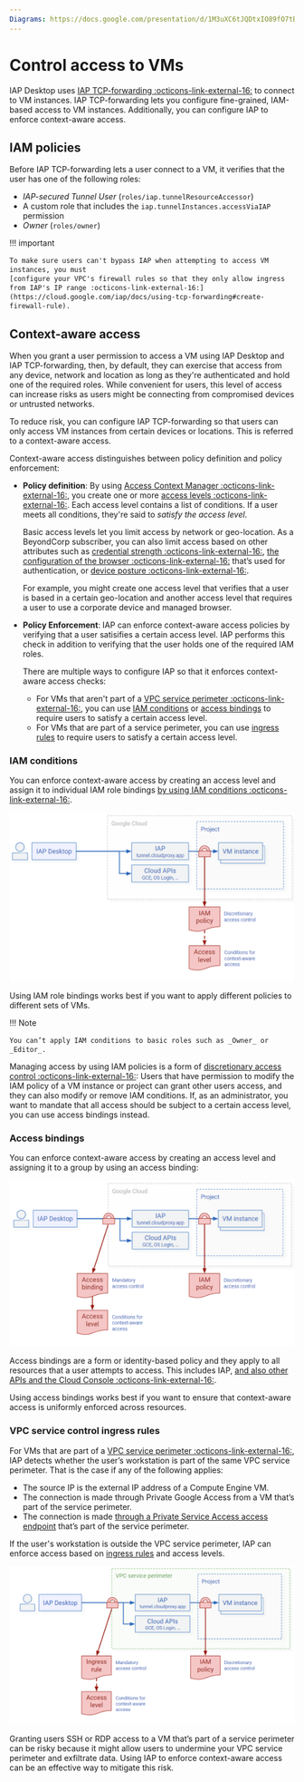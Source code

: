 ```yaml
---
Diagrams: https://docs.google.com/presentation/d/1M3uXC6tJQDtxIO89fO7tBxXumQnbfIb4jf9v7dHMGE4/edit#slide=id.p
---
```


# Control access to VMs

IAP Desktop uses [IAP TCP-forwarding :octicons-link-external-16:](https://cloud.google.com/iap/docs/using-tcp-forwarding)
to connect to VM instances. IAP TCP-forwarding lets you configure fine-grained, IAM-based access to VM instances. 
Additionally, you can configure IAP to enforce context-aware access.

## IAM policies

Before IAP TCP-forwarding lets a user connect to a VM, it verifies that the user has one of the following roles:

*   _IAP-secured Tunnel User_ (`roles/iap.tunnelResourceAccessor`)
*   A custom role that includes the `iap.tunnelInstances.accessViaIAP` permission
*   _Owner_ (`roles/owner`)


!!! important

    To make sure users can't bypass IAP when attempting to access VM instances, you must 
    [configure your VPC's firewall rules so that they only allow ingress from IAP's IP range :octicons-link-external-16:](https://cloud.google.com/iap/docs/using-tcp-forwarding#create-firewall-rule).

## Context-aware access

When you grant a user permission to access a VM using IAP Desktop and IAP TCP-forwarding, then, by default, they can exercise that access 
from any device, network and location as long as they're authenticated and hold one of the required roles. 
While convenient for users, this level of access can increase risks 
as users might be connecting from compromised devices or untrusted networks.

To reduce risk, you can configure IAP TCP-forwarding so that users can only access VM instances from certain devices or locations. 
This is referred to a context-aware access.

Context-aware access distinguishes between policy definition and policy enforcement:

*   **Policy definition**: By using [Access Context Manager :octicons-link-external-16:](https://cloud.google.com/access-context-manager/docs/overview),
    you create one or more [access levels :octicons-link-external-16:](https://cloud.google.com/access-context-manager/docs/create-basic-access-level).
    Each access level contains a list of conditions. If a user meets all conditions, they're said to
    _satisfy the access level_.
    
    Basic access levels let you limit access by network or geo-location. As a BeyondCorp subscriber, you can also limit 
    access based on other attributes such as [credential strength :octicons-link-external-16:](https://cloud.google.com/access-context-manager/docs/create-credential-strength-policy), 
    [the configuration of the browser :octicons-link-external-16:](https://cloud.google.com/access-context-manager/docs/browser-attributes) 
    that’s used for authentication, or 
    [device posture :octicons-link-external-16:](https://cloud.google.com/access-context-manager/docs/create-custom-access-level).
        
    For example, you might create one access level that verifies that a user is based in a certain geo-location
    and another access level that requires a user to use a corporate device and managed browser.
    
*   **Policy Enforcement**: IAP can enforce context-aware access policies by verifying that a user
    satisifies a certain access level. IAP performs this check in addition to verifying that the 
    user holds one of the required IAM roles.
    

    There are multiple ways to configure IAP so that it enforces context-aware access checks:

    *   For VMs that aren't part of a [VPC service perimeter :octicons-link-external-16:](https://cloud.google.com/vpc-service-controls/docs/service-perimeters), 
        you can use [IAM conditions](#iam-conditions) or 
        [access bindings](#access-bindings) to 
        require users to satisfy a certain access level.
    *   For VMs that are part of a service perimeter, you can use 
        [ingress rules](#vpc-service-control-ingress-rules) to require users to satisfy a certain access level.


### IAM conditions

You can enforce context-aware access by creating an access level and assign it to individual IAM role bindings 
[by using IAM conditions :octicons-link-external-16:](https://cloud.google.com/iap/docs/cloud-iap-context-aware-access-howto#editing-iam-policy). 

![Use IAM conditions](images/control-access-with-iam.png)

Using IAM role bindings works best if you want to apply different policies to different sets of VMs.

!!! Note 

    You can’t apply IAM conditions to basic roles such as _Owner_ or _Editor_.


Managing access by using IAM policies is a form of
[discretionary access control :octicons-link-external-16:](https://en.wikipedia.org/wiki/Discretionary_access_control): Users
that have permission to modify the IAM policy of a VM instance or project can grant other users access, and they
can also modify or remove IAM conditions. If, as an administrator, you want to mandate that all access
should be subject to a certain access level, you can use access bindings instead.


### Access bindings

You can enforce context-aware access by creating an access level and assigning it to a group by using an access binding:

![Use IAM policies and access bindings](images/control-access-with-access-bindings.png)

Access bindings are a form or identity-based policy and they apply to all resources that a user attempts 
to access. This includes IAP, [and also other APIs and the Cloud Console :octicons-link-external-16:](https://cloud.google.com/beyondcorp-enterprise/docs/securing-console-and-apis). 

Using access bindings works best if you want to ensure that context-aware access is uniformly enforced across resources.



### VPC service control ingress rules

For VMs that are part of a [VPC service perimeter :octicons-link-external-16:](https://cloud.google.com/vpc-service-controls/docs/service-perimeters),
IAP detects whether the user’s workstation is part of the same 
VPC service perimeter. That is the case if any of the following applies:

*   The source IP is the external IP address of a Compute Engine VM.
*   The connection is made through Private Google Access from a VM that’s part of the service perimeter.
*   The connection is made [through a Private Service Access access endpoint](connect-to-google-cloud.md) that’s part of the service perimeter.

If the user's workstation is outside the VPC service perimeter, IAP can enforce access based on 
[ingress rules](https://cloud.google.com/vpc-service-controls/docs/ingress-egress-rules) and access levels.

![Use IAM policies and VPC service control ingress rules](images/control-access-with-vpc-sc-ingress-rules.png)

Granting users SSH or RDP access to a VM that’s part of a service perimeter can be risky because 
it might allow users to undermine your VPC service perimeter and exfiltrate data. Using IAP to enforce
context-aware access can be an effective way to mitigate this risk.
